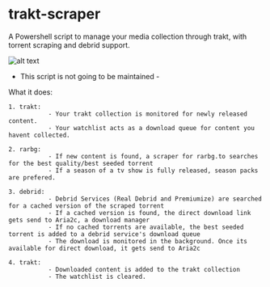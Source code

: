# trakt-scraper
A Powershell script to manage your media collection through trakt, with torrent scraping and debrid support.

![alt text](https://i.ibb.co/p2MT1VM/Screenshot-20210107-112846-Parsec.jpg)

- This script is not going to be maintained -

What it does:
    
    1. trakt:
               - Your trakt collection is monitored for newly released content.
               - Your watchlist acts as a download queue for content you havent collected.
    
    2. rarbg:
               - If new content is found, a scraper for rarbg.to searches for the best quality/best seeded torrent
               - If a season of a tv show is fully released, season packs are prefered.
    
    3. debrid: 
               - Debrid Services (Real Debrid and Premiumize) are searched for a cached version of the scraped torrent
               - If a cached version is found, the direct download link gets send to Aria2c, a download manager
               - If no cached torrents are available, the best seeded torrent is added to a debrid service's download queue
               - The download is monitored in the background. Once its available for direct download, it gets send to Aria2c
               
    4. trakt:
               - Downloaded content is added to the trakt collection
               - The watchlist is cleared.
